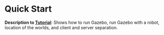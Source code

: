 # Quick Start 

**Description to [Tutorial][1]**: Shows how to run Gazebo, run Gazebo with a robot, location of the worlds, and client and server separation.

[1]: http://gazebosim.org/tutorials?tut=quick_start&cat=get_started


